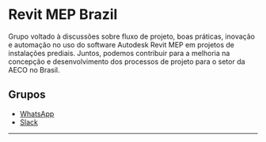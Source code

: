 # Revit MEP Brazil

Grupo voltado à discussões sobre fluxo de projeto, boas práticas, inovação e automação no uso do software Autodesk Revit MEP em projetos de instalações prediais. Juntos, podemos contribuir para a melhoria na concepção e desenvolvimento dos processos de projeto para o setor da AECO no Brasil. 

## Grupos

* <a href= "https://chat.whatsapp.com/IGmIRD8rEDAGmDf6RED2H7">WhatsApp<a/>
* <a href= "https://join.slack.com/t/revitmepuserg-jsd2322/shared_invite/zt-h4as8llj-POyp9RHp4iPC7d_ruzNxNQ">Slack<a/>

---